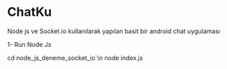 # ChatKu
Node js ve Socket.io kullanılarak yapılan basit bir android chat uygulaması

1- Run Node Js

cd node_js_deneme_socket_io \n
node index.js

